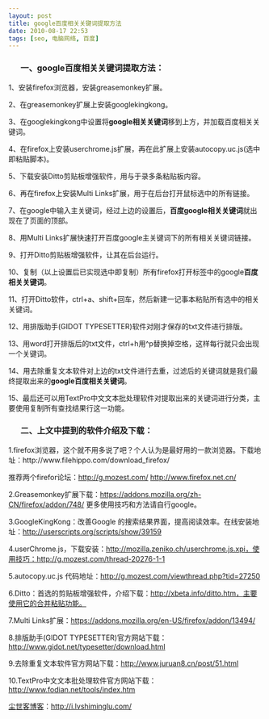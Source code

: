 ```yaml
---
layout: post
title: google百度相关关键词提取方法
date: 2010-08-17 22:53
tags: [seo, 电脑网络, 百度]
---
```

<ol>
<h3>一、google百度相关关键词提取方法：</h3>
</ol>
1、安装firefox浏览器，安装greasemonkey扩展。

2、在greasemonkey扩展上安装googlekingkong。

3、在googlekingkong中设置将<strong>google相关关键词</strong>移到上方，并加载百度相关关键词。

4、在firefox上安装userchrome.js扩展，再在此扩展上安装autocopy.uc.js(选中即粘贴脚本)。

5、下载安装Ditto剪贴板增强软件，用与于录多条粘贴板内容。

6、再在firefox上安装Multi Links扩展，用于在后台打开鼠标选中的所有链接。

7、在google中输入主关键词，经过上边的设置后，<strong>百度google相关关键词</strong>就出现在了页面的顶部。

8、用Multi Links扩展快速打开百度google主关键词下的所有相关关键词链接。

9、打开Ditto剪贴板增强软件，让其在后台运行。

10、复制（以上设置后已实现选中即复制）所有firefox打开标签中的google<strong>百度相关关键词</strong>。

11、打开Ditto软件，ctrl+a、shift+回车，然后新建一记事本粘贴所有选中的相关关键词。

12、用排版助手(GIDOT TYPESETTER)软件对刚才保存的txt文件进行排版。

13、用word打开排版后的txt文件，ctrl+h用^p替换掉空格，这样每行就只会出现一个关键词。

14、用去除重复文本软件对上边的txt文件进行去重，过滤后的关键词就是我们最终提取出来的<strong>google百度相关关键词</strong>。

15、最后还可以用TextPro中文文本批处理软件对提取出来的关键词进行分类，主要使用复制所有查找结果行这一功能。
<ol>
<h3>二、上文中提到的软件介绍及下载：</h3>
</ol>
1.firefox浏览器，这个就不用多说了吧？个人认为是最好用的一款浏览器。下载地址：http://www.filehippo.com/download_firefox/

推荐两个firefor论坛：http://g.mozest.com/ http://www.firefox.net.cn/

2.Greasemonkey扩展下载：https://addons.mozilla.org/zh-CN/firefox/addon/748/ 更多使用技巧和方法请自行google。

3.GoogleKingKong：改善Google 的搜索结果界面，提高阅读效率。在线安装地址：http://userscripts.org/scripts/show/39159

4.userChrome.js，下载安装：http://mozilla.zeniko.ch/userchrome.js.xpi，使用技巧：http://g.mozest.com/thread-20276-1-1

5.autocopy.uc.js 代码地址：http://g.mozest.com/viewthread.php?tid=27250

6.Ditto：首选的剪贴板增强软件，介绍下载：http://xbeta.info/ditto.htm，主要使用它的合并粘贴功能。

7.Multi Links扩展：https://addons.mozilla.org/en-US/firefox/addon/13494/

8.排版助手(GIDOT TYPESETTER)官方网站下载：http://www.gidot.net/typesetter/download.html

9.去除重复文本软件官方网站下载：http://www.juruan8.cn/post/51.html

10.TextPro中文文本批处理软件官方网站下载：http://www.fodian.net/tools/index.htm

<a href="http://i.lvshiminglu.com/">尘世客博客</a>：<a href="http://i.lvshiminglu.com/">http://i.lvshiminglu.com/</a>

